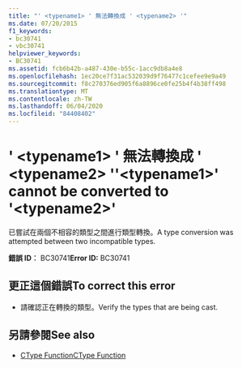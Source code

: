 ```yaml
---
title: "' <typename1> ' 無法轉換成 ' <typename2> '"
ms.date: 07/20/2015
f1_keywords:
- bc30741
- vbc30741
helpviewer_keywords:
- BC30741
ms.assetid: fcb6b42b-a487-430e-b55c-1acc9db8a4e8
ms.openlocfilehash: 1ec20ce7f31ac532039d9f76477c1cefee9e9a49
ms.sourcegitcommit: f8c270376ed905f6a8896ce0fe25b4f4b38ff498
ms.translationtype: MT
ms.contentlocale: zh-TW
ms.lasthandoff: 06/04/2020
ms.locfileid: "84408402"
---
```

# <a name="typename1-cannot-be-converted-to-typename2"></a><span data-ttu-id="78519-102">' \<typename1> ' 無法轉換成 ' \<typename2> '</span><span class="sxs-lookup"><span data-stu-id="78519-102">'\<typename1>' cannot be converted to '\<typename2>'</span></span>
<span data-ttu-id="78519-103">已嘗試在兩個不相容的類型之間進行類型轉換。</span><span class="sxs-lookup"><span data-stu-id="78519-103">A type conversion was attempted between two incompatible types.</span></span>  
  
 <span data-ttu-id="78519-104">**錯誤 ID︰** BC30741</span><span class="sxs-lookup"><span data-stu-id="78519-104">**Error ID:** BC30741</span></span>  
  
## <a name="to-correct-this-error"></a><span data-ttu-id="78519-105">更正這個錯誤</span><span class="sxs-lookup"><span data-stu-id="78519-105">To correct this error</span></span>  
  
- <span data-ttu-id="78519-106">請確認正在轉換的類型。</span><span class="sxs-lookup"><span data-stu-id="78519-106">Verify the types that are being cast.</span></span>  
  
## <a name="see-also"></a><span data-ttu-id="78519-107">另請參閱</span><span class="sxs-lookup"><span data-stu-id="78519-107">See also</span></span>

- [<span data-ttu-id="78519-108">CType Function</span><span class="sxs-lookup"><span data-stu-id="78519-108">CType Function</span></span>](../language-reference/functions/ctype-function.md)
